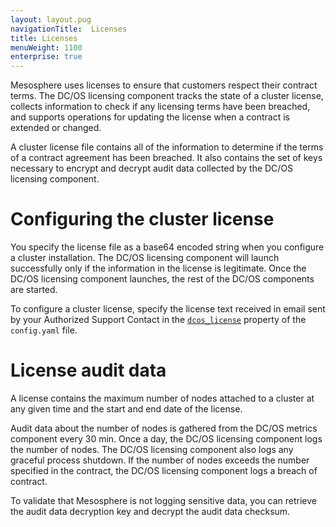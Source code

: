 ```yaml
---
layout: layout.pug
navigationTitle:  Licenses
title: Licenses
menuWeight: 1100
enterprise: true
---
```


Mesosphere uses licenses to ensure that customers respect their contract terms. The DC/OS licensing component tracks the state of a cluster license, collects information to check if any licensing terms have been breached, and supports operations for updating the license when a contract is extended or changed.

A cluster license file contains all of the information to determine if the terms of a contract agreement has been breached. It also contains the set of keys necessary to encrypt and decrypt audit data collected by the DC/OS licensing component. 


# Configuring the cluster license

You specify the license file as a base64 encoded string when you configure a cluster installation. The DC/OS licensing component will launch successfully only if the information in the license is legitimate. Once the DC/OS licensing component launches, the rest of the DC/OS components are started.

To configure a cluster license, specify the license text received in email sent by your Authorized Support Contact in the [`dcos_license`](/1.11/installing/ent/custom/configuration/configuration-parameters/#dcos-license-enterprise) property of the `config.yaml` file. 


# License audit data

A license contains the maximum number of nodes attached to a cluster at any given time and the start and end date of the license.

Audit data about the number of nodes is gathered from the DC/OS metrics component every 30 min. Once a day, the DC/OS licensing component logs the number of nodes. The DC/OS licensing component also logs any graceful process shutdown. If the number of nodes exceeds the number specified in the contract, the DC/OS licensing component logs a breach of contract.

To validate that Mesosphere is not logging sensitive data, you can retrieve the audit data decryption key and decrypt the audit data checksum.
